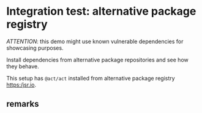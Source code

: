 # Integration test: alternative package registry

*ATTENTION*: this demo might use known vulnerable dependencies for showcasing purposes.

Install dependencies from alternative package repositories and see how they behave.

This setup has `@act/act` installed from alternative package registry <https:/jsr.io>.

## remarks
